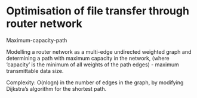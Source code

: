# Optimisation of file transfer through router network

Maximum-capacity-path

Modelling a router network as a multi-edge undirected weighted graph and determining a path with maximum capacity in the network, (where ‘capacity’ is the minimum of all weights of the path edges) - maximum transmittable data size.

Complexity: O(nlogn) in the number of edges in the graph, by modifying Dijkstra’s algorithm for the shortest path.
